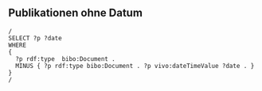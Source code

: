 ## Publikationen ohne Datum 


```
/
SELECT ?p ?date
WHERE
{
  ?p rdf:type  bibo:Document .
  MINUS { ?p rdf:type bibo:Document . ?p vivo:dateTimeValue ?date . }
}
/
```

